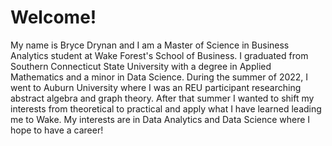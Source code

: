 # Welcome!
My name is Bryce Drynan and I am a Master of Science in Business Analytics student at Wake Forest's School of Business. I graduated from Southern Connecticut State University with a degree in Applied Mathematics and a minor in Data Science. During the summer of 2022, I went to Auburn University where I was an REU participant researching abstract algebra and graph theory. After that summer I wanted to shift my interests from theoretical to practical and apply what I have learned leading me to Wake. My interests are in Data Analytics and Data Science where I hope to have a career!

